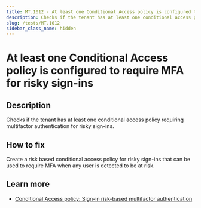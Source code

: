 ```yaml
---
title: MT.1012 - At least one Conditional Access policy is configured to require MFA for risky sign-ins
description: Checks if the tenant has at least one conditional access policy requiring multifactor authentication for risky sign-ins.
slug: /tests/MT.1012
sidebar_class_name: hidden
---
```


# At least one Conditional Access policy is configured to require MFA for risky sign-ins

## Description

Checks if the tenant has at least one conditional access policy requiring multifactor authentication for risky sign-ins.

## How to fix

Create a risk based conditional access policy for risky sign-ins that can be used to require MFA when any user is detected to be at risk.

## Learn more

- [Conditional Access policy: Sign-in risk-based multifactor authentication](https://learn.microsoft.com/entra/identity/conditional-access/howto-conditional-access-policy-risk)
